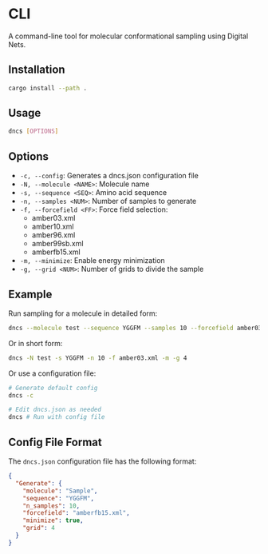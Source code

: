 # CLI

A command-line tool for molecular conformational sampling using Digital Nets.

## Installation

```bash
cargo install --path .
```

## Usage

```bash
dncs [OPTIONS]
```

## Options

- `-c, --config`: Generates a dncs.json configuration file
- `-N, --molecule <NAME>`: Molecule name
- `-s, --sequence <SEQ>`: Amino acid sequence
- `-n, --samples <NUM>`: Number of samples to generate
- `-f, --forcefield <FF>`: Force field selection:
  - amber03.xml
  - amber10.xml
  - amber96.xml
  - amber99sb.xml
  - amberfb15.xml
- `-m, --minimize`: Enable energy minimization
- `-g, --grid <NUM>`: Number of grids to divide the sample

## Example

Run sampling for a molecule in detailed form:

```bash
dncs --molecule test --sequence YGGFM --samples 10 --forcefield amber03.xml --minimize --grid 4
```

Or in short form:

```bash
dncs -N test -s YGGFM -n 10 -f amber03.xml -m -g 4
```

Or use a configuration file:

```bash
# Generate default config
dncs -c

# Edit dncs.json as needed
dncs # Run with config file
```

## Config File Format

The `dncs.json` configuration file has the following format:

```json
{
  "Generate": {
    "molecule": "Sample",
    "sequence": "YGGFM",
    "n_samples": 10,
    "forcefield": "amberfb15.xml",
    "minimize": true,
    "grid": 4
  }
}
```

